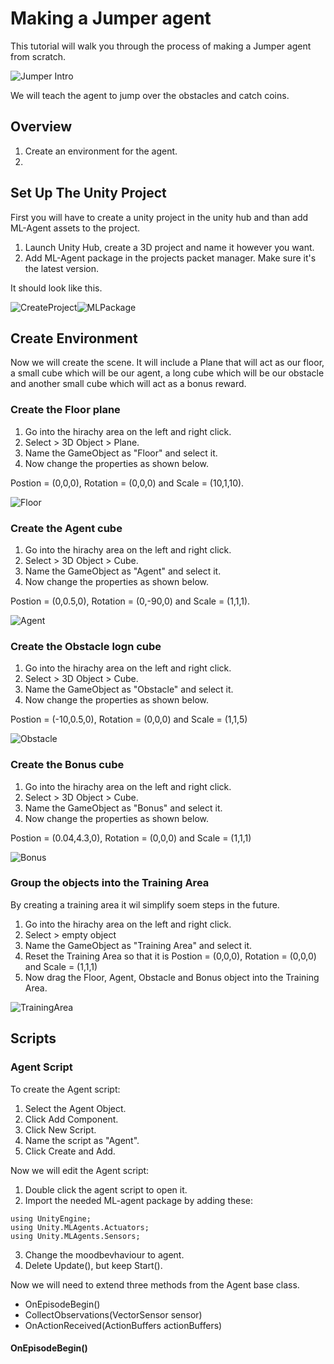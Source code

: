 # Making a Jumper agent

This tutorial will walk you through the process of making a Jumper agent from scratch.

![Jumper Intro](/images/Jumper_intro.PNG)

We will teach the agent to jump over the obstacles and catch coins.

## Overview

1. Create an environment for the agent.
2.

## Set Up The Unity Project

First you will have to create a unity project in the unity hub and than add ML-Agent assets to the project.

1. Launch Unity Hub, create a 3D project and name it however you want.
2. Add ML-Agent package in the projects packet manager. Make sure it's the latest version.

It should look like this.

![CreateProject](/images/CreateProject.png)![MLPackage](/images/MLPackage.png)

## Create Environment

Now we will create the scene. It will include a Plane that will act as our floor, a small cube which will be our agent, a long cube which will be our obstacle and another small cube which will act as a bonus reward.

### Create the Floor plane

1. Go into the hirachy area on the left and right click.
2. Select > 3D Object > Plane.
3. Name the GameObject as "Floor" and select it.
4. Now change the properties as shown below.

Postion = (0,0,0), Rotation = (0,0,0) and Scale = (10,1,10).

![Floor](/images/Floor.png)

### Create the Agent cube

1. Go into the hirachy area on the left and right click.
2. Select > 3D Object > Cube.
3. Name the GameObject as "Agent" and select it.
4. Now change the properties as shown below.

Postion = (0,0.5,0), Rotation = (0,-90,0) and Scale = (1,1,1).

![Agent](/images/Agent.png)

### Create the Obstacle logn cube

1. Go into the hirachy area on the left and right click.
2. Select > 3D Object > Cube.
3. Name the GameObject as "Obstacle" and select it.
4. Now change the properties as shown below.

Postion = (-10,0.5,0), Rotation = (0,0,0) and Scale = (1,1,5)

![Obstacle](/images/Obstacle.png)

### Create the Bonus cube

1. Go into the hirachy area on the left and right click.
2. Select > 3D Object > Cube.
3. Name the GameObject as "Bonus" and select it.
4. Now change the properties as shown below.

Postion = (0.04,4.3,0), Rotation = (0,0,0) and Scale = (1,1,1)

![Bonus](/images/Bonus.png)

### Group the objects into the Training Area

By creating a training area it wil simplify soem steps in the future.

1. Go into the hirachy area on the left and right click.
2. Select > empty object
3. Name the GameObject as "Training Area" and select it.
4. Reset the Training Area so that it is Postion = (0,0,0), Rotation = (0,0,0) and Scale = (1,1,1)
5. Now drag the Floor, Agent, Obstacle and Bonus object into the Training Area.

![TrainingArea](/images/TrainingArea.png)

## Scripts

### Agent Script

To create the Agent script:

1. Select the Agent Object.
2. Click Add Component.
3. Click New Script.
4. Name the script as "Agent".
5. Click Create and Add.

Now we will edit the Agent script:

1. Double click the agent script to open it.
2. Import the needed ML-agent package by adding these:

```
using UnityEngine;
using Unity.MLAgents.Actuators;
using Unity.MLAgents.Sensors;
```

3. Change the moodbevhaviour to agent.
4. Delete Update(), but keep Start().

Now we will need to extend three methods from the Agent base class.

- OnEpisodeBegin()
- CollectObservations(VectorSensor sensor)
- OnActionReceived(ActionBuffers actionBuffers)

#### OnEpisodeBegin()
